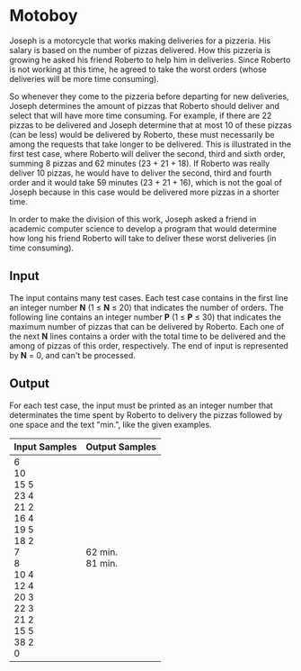 # Motoboy
Joseph is a motorcycle that works making deliveries for a pizzeria. His salary is based on the number of pizzas delivered. How this pizzeria is growing he asked his friend Roberto to help him in deliveries. Since Roberto is not working at this time, he agreed to take the worst orders (whose deliveries will be more time consuming).

So whenever they come to the pizzeria before departing for new deliveries, Joseph determines the amount of pizzas that Roberto should deliver and select that will have more time consuming. For example, if there are 22 pizzas to be delivered and Joseph determine that at most 10 of these pizzas (can be less) would be delivered by Roberto, these must necessarily be among the requests that take longer to be delivered. This is illustrated in the first test case, where Roberto will deliver the second, third and sixth order, summing 8 pizzas and 62 minutes (23 + 21 + 18). If Roberto was really deliver 10 pizzas, he would have to deliver the second, third and fourth order and it would take 59 minutes (23 + 21 + 16), which is not the goal of Joseph because in this case would be delivered more pizzas in a shorter time.

In order to make the division of this work, Joseph asked a friend in academic computer science to develop a program that would determine how long his friend Roberto will take to deliver these worst deliveries (in time consuming).

## Input
The input contains many test cases. Each test case contains in the first line an integer number **N** (1 ≤ **N** ≤ 20) that indicates the number of orders. The following line contains an integer number **P** (1 ≤ **P** ≤ 30) that indicates the maximum number of pizzas that can be delivered by Roberto. Each one of the next **N** lines contains a order with the total time to be delivered and the among of pizzas of this order, respectively. The end of input is represented by **N** = 0, and can't be processed.

## Output
For each test case, the input must be printed as an integer number that determinates the time spent by Roberto to delivery the pizzas followed by one space and the text "min.", like the given examples.

|                                                                  Input Samples                                                                  |    Output Samples   |
|-------------------------------------------------------------------------------------------------------------------------------------------------|---------------------|
| 6<br> 10<br> 15 5<br> 23 4<br> 21 2<br> 16 4<br> 19 5<br> 18 2<br> 7<br> 8<br> 10 4<br> 12 4<br> 20 3<br> 22 3<br> 21 2<br> 15 5<br> 38 2<br> 0 | 62 min.<br> 81 min. |